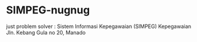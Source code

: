 # SIMPEG-nugnug
just problem solver : Sistem Informasi Kepegawaian (SIMPEG) Kepegawaian Jln. Kebang Gula no 20, Manado
